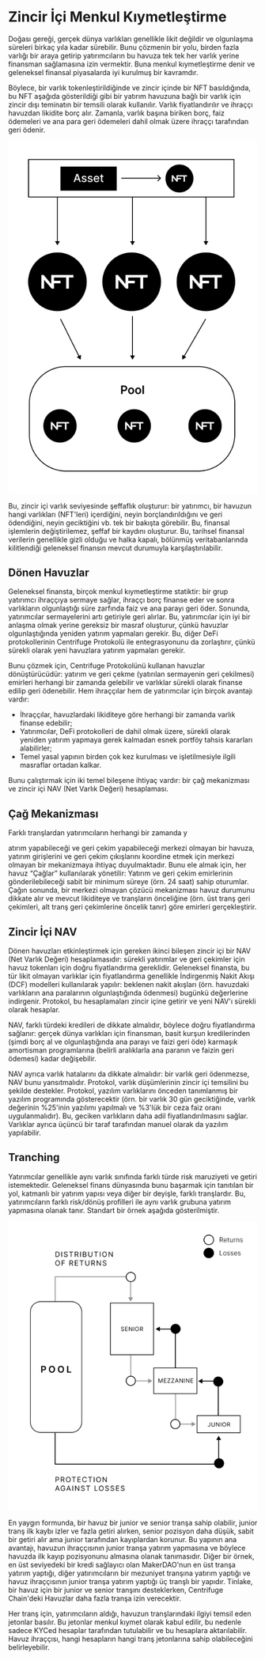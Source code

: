 # Zincir İçi Menkul Kıymetleştirme
Doğası gereği, gerçek dünya varlıkları genellikle likit değildir ve olgunlaşma süreleri birkaç yıla kadar sürebilir. Bunu çözmenin bir yolu, birden fazla varlığı bir araya getirip yatırımcıların bu havuza tek tek her varlık yerine finansman sağlamasına izin vermektir. Buna menkul kıymetleştirme denir ve geleneksel finansal piyasalarda iyi kurulmuş bir kavramdır.

Böylece, bir varlık tokenleştirildiğinde ve zincir içinde bir NFT basıldığında, bu NFT aşağıda gösterildiği gibi bir yatırım havuzuna bağlı bir varlık için zincir dışı teminatın bir temsili olarak kullanılır. Varlık fiyatlandırılır ve ihraççı havuzdan likidite borç alır. Zamanla, varlık başına biriken borç, faiz ödemeleri ve ana para geri ödemeleri dahil olmak üzere ihraççı tarafından geri ödenir.

![](../../static/img/centrifuge//pooling.png)

Bu, zincir içi varlık seviyesinde şeffaflık oluşturur: bir yatırımcı, bir havuzun hangi varlıkları (NFT'leri) içerdiğini, neyin borçlandırıldığını ve geri ödendiğini, neyin geciktiğini vb. tek bir bakışta görebilir. Bu, finansal işlemlerin değiştirilemez, şeffaf bir kaydını oluşturur. Bu, tarihsel finansal verilerin genellikle gizli olduğu ve halka kapalı, bölünmüş veritabanlarında kilitlendiği geleneksel finansın mevcut durumuyla karşılaştırılabilir.

## Dönen Havuzlar
Geleneksel finansta, birçok menkul kıymetleştirme statiktir: bir grup yatırımcı ihraççıya sermaye sağlar, ihraççı borç finanse eder ve sonra varlıkların olgunlaştığı süre zarfında faiz ve ana parayı geri öder. Sonunda, yatırımcılar sermayelerini artı getiriyle geri alırlar. Bu, yatırımcılar için iyi bir anlaşma olmak yerine gereksiz bir masraf oluşturur, çünkü havuzlar olgunlaştığında yeniden yatırım yapmaları gerekir. Bu, diğer DeFi protokollerinin Centrifuge Protokolü ile entegrasyonunu da zorlaştırır, çünkü sürekli olarak yeni havuzlara yatırım yapmaları gerekir.

Bunu çözmek için, Centrifuge Protokolünü kullanan havuzlar dönüştürücüdür: yatırım ve geri çekme (yatırılan sermayenin geri çekilmesi) emirleri herhangi bir zamanda gelebilir ve varlıklar sürekli olarak finanse edilip geri ödenebilir. Hem ihraççılar hem de yatırımcılar için birçok avantajı vardır:
- İhraççılar, havuzlardaki likiditeye göre herhangi bir zamanda varlık finanse edebilir;
- Yatırımcılar, DeFi protokolleri de dahil olmak üzere, sürekli olarak yeniden yatırım yapmaya gerek kalmadan esnek portföy tahsis kararları alabilirler;
- Temel yasal yapının birden çok kez kurulması ve işletilmesiyle ilgili masraflar ortadan kalkar.

Bunu çalıştırmak için iki temel bileşene ihtiyaç vardır: bir çağ mekanizması ve zincir içi NAV (Net Varlık Değeri) hesaplaması.

## Çağ Mekanizması
Farklı tranşlardan yatırımcıların herhangi bir zamanda y

atırım yapabileceği ve geri çekim yapabileceği merkezi olmayan bir havuza, yatırım girişlerini ve geri çekim çıkışlarını koordine etmek için merkezi olmayan bir mekanizmaya ihtiyaç duyulmaktadır. Bunu ele almak için, her havuz “Çağlar” kullanılarak yönetilir: Yatırım ve geri çekim emirlerinin gönderilebileceği sabit bir minimum süreye (örn. 24 saat) sahip oturumlar. Çağın sonunda, bir merkezi olmayan çözücü mekanizması havuz durumunu dikkate alır ve mevcut likiditeye ve tranşların önceliğine (örn. üst tranş geri çekimleri, alt tranş geri çekimlerine öncelik tanır) göre emirleri gerçekleştirir.

## Zincir İçi NAV
Dönen havuzları etkinleştirmek için gereken ikinci bileşen zincir içi bir NAV (Net Varlık Değeri) hesaplamasıdır: sürekli yatırımlar ve geri çekimler için havuz tokenları için doğru fiyatlandırma gereklidir. Geleneksel finansta, bu tür likit olmayan varlıklar için fiyatlandırma genellikle İndirgenmiş Nakit Akışı (DCF) modelleri kullanılarak yapılır: beklenen nakit akışları (örn. havuzdaki varlıkların ana paralarının olgunlaştığında ödenmesi) bugünkü değerlerine indirgenir. Protokol, bu hesaplamaları zincir içine getirir ve yeni NAV'ı sürekli olarak hesaplar.

NAV, farklı türdeki kredileri de dikkate almalıdır, böylece doğru fiyatlandırma sağlanır: gerçek dünya varlıkları için finansman, basit kurşun kredilerinden (şimdi borç al ve olgunlaştığında ana parayı ve faizi geri öde) karmaşık amortisman programlarına (belirli aralıklarla ana paranın ve faizin geri ödemesi) kadar değişebilir.

NAV ayrıca varlık hatalarını da dikkate almalıdır: bir varlık geri ödenmezse, NAV bunu yansıtmalıdır. Protokol, varlık düşümlerinin zincir içi temsilini bu şekilde destekler. Protokol, yazılım varlıklarını önceden tanımlanmış bir yazılım programında gösterecektir (örn. bir varlık 30 gün geciktiğinde, varlık değerinin %25'inin yazılımı yapılmalı ve %3'lük bir ceza faiz oranı uygulanmalıdır). Bu, geciken varlıkların daha adil fiyatlandırılmasını sağlar. Varlıklar ayrıca üçüncü bir taraf tarafından manuel olarak da yazılım yapılabilir.

## Tranching
Yatırımcılar genellikle aynı varlık sınıfında farklı türde risk maruziyeti ve getiri istemektedir. Geleneksel finans dünyasında bunu başarmak için tanıtılan bir yol, katmanlı bir yatırım yapısı veya diğer bir deyişle, farklı tranşlardır. Bu, yatırımcıların farklı risk/dönüş profilleri ile aynı varlık grubuna yatırım yapmasına olanak tanır. Standart bir örnek aşağıda gösterilmiştir.

![](../../static/img/centrifuge//tranching.png)

En yaygın formunda, bir havuz bir junior ve senior tranşa sahip olabilir, junior tranş ilk kaybı izler ve fazla getiri alırken, senior pozisyon daha düşük, sabit bir getiri alır ama junior tarafından kayıplardan korunur. Bu yapının ana avantajı, havuzun ihraççısının junior tranşa yatırım yapmasına ve böylece havuzda ilk kayıp pozisyonunu almasına olanak tanımasıdır. Diğer bir örnek, en üst seviyedeki bir kredi sağlayıcı olan MakerDAO'nun en üst tranşa yatırım yaptığı, diğer yatırımcıların bir mezuniyet tranşına yatırım yaptığı ve havuz ihraççısının junior tranşa yatırım yaptığı üç tranşlı bir yapıdır. Tinlake, bir havuz için bir junior ve senior tranşını desteklerken, Centrifuge Chain'deki Havuzlar daha fazla tranşa izin verecektir.

Her tranş için, yatırımcıların aldığı, havuzun tranşlarındaki ilgiyi temsil eden jetonlar basılır. Bu jetonlar menkul kıymet olarak kabul edilir, bu nedenle sadece KYCed hesaplar tarafından tutulabilir ve bu hesaplara aktarılabilir. Havuz ihraççısı, hangi hesapların hangi tranş jetonlarına sahip olabileceğini belirleyebilir.